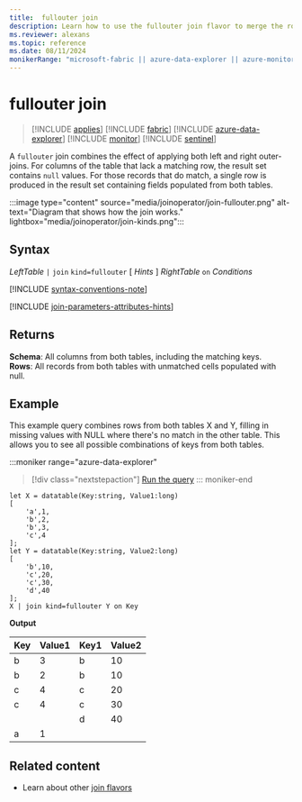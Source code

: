 ```yaml
---
title:  fullouter join
description: Learn how to use the fullouter join flavor to merge the rows of two tables. 
ms.reviewer: alexans
ms.topic: reference
ms.date: 08/11/2024
monikerRange: "microsoft-fabric || azure-data-explorer || azure-monitor || microsoft-sentinel "
---
```


# fullouter join

> [!INCLUDE [applies](../includes/applies-to-version/applies.md)] [!INCLUDE [fabric](../includes/applies-to-version/fabric.md)] [!INCLUDE [azure-data-explorer](../includes/applies-to-version/azure-data-explorer.md)] [!INCLUDE [monitor](../includes/applies-to-version/monitor.md)] [!INCLUDE [sentinel](../includes/applies-to-version/sentinel.md)] 


A `fullouter` join combines the effect of applying both left and right outer-joins. For columns of the table that lack a matching row, the result set contains `null` values. For those records that do match, a single row is produced in the result set containing fields populated from both tables.

:::image type="content" source="media/joinoperator/join-fullouter.png" alt-text="Diagram that shows how the join works." lightbox="media/joinoperator/join-kinds.png":::

## Syntax

*LeftTable* `|` `join` `kind=fullouter` [ *Hints* ] *RightTable* `on` *Conditions*

[!INCLUDE [syntax-conventions-note](../includes/syntax-conventions-note.md)]

[!INCLUDE [join-parameters-attributes-hints](../includes/join-parameters-attributes-hints.md)]

## Returns

**Schema**: All columns from both tables, including the matching keys.  
**Rows**: All records from both tables with unmatched cells populated with null.

## Example

This example query combines rows from both tables X and Y, filling in missing values with NULL where there's no match in the other table. This allows you to see all possible combinations of keys from both tables.

:::moniker range="azure-data-explorer"
> [!div class="nextstepaction"]
> <a href="https://dataexplorer.azure.com/clusters/help/databases/Samples?query=H4sIAAAAAAAAA8tJLVGIULBVSEksAcKknFQN79RKq%2BKSosy8dB2FsMSc0lRDq5z8vHRNrmguBSBQT1TXMdSBMJPUdYwQTGMoM1ldx4Qr1porB2h0JH6jjVCNBhpiaIAwxQiJbQxjpwBNNwAZH6FQo5CVn5mnkJ2Zl2KbVpqTk19akloEtDI%2FTwFoEwDuw%2F%2BW2gAAAA%3D%3D" target="_blank">Run the query</a>
::: moniker-end

```kusto
let X = datatable(Key:string, Value1:long)
[
    'a',1,
    'b',2,
    'b',3,
    'c',4
];
let Y = datatable(Key:string, Value2:long)
[
    'b',10,
    'c',20,
    'c',30,
    'd',40
];
X | join kind=fullouter Y on Key
```

**Output**

|Key|Value1|Key1|Value2|
|---|---|---|---|
|b|3|b|10|
|b|2|b|10|
|c|4|c|20|
|c|4|c|30|
|||d|40|
|a|1|||

## Related content

* Learn about other [join flavors](join-operator.md#returns)

